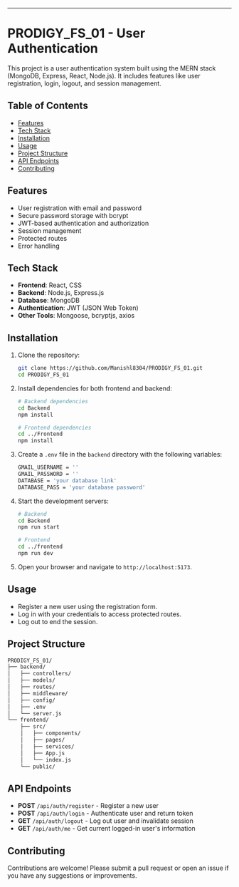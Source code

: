 
---

# PRODIGY_FS_01 - User Authentication

This project is a user authentication system built using the MERN stack (MongoDB, Express, React, Node.js). It includes features like user registration, login, logout, and session management.

## Table of Contents

- [Features](#features)
- [Tech Stack](#tech-stack)
- [Installation](#installation)
- [Usage](#usage)
- [Project Structure](#project-structure)
- [API Endpoints](#api-endpoints)
- [Contributing](#contributing)

## Features

- User registration with email and password
- Secure password storage with bcrypt
- JWT-based authentication and authorization
- Session management
- Protected routes
- Error handling

## Tech Stack

- **Frontend**: React, CSS
- **Backend**: Node.js, Express.js
- **Database**: MongoDB
- **Authentication**: JWT (JSON Web Token)
- **Other Tools**: Mongoose, bcryptjs, axios

## Installation

1. Clone the repository:
   ```bash
   git clone https://github.com/Manishl8304/PRODIGY_FS_01.git
   cd PRODIGY_FS_01
   ```

2. Install dependencies for both frontend and backend:
   ```bash
   # Backend dependencies
   cd Backend
   npm install

   # Frontend dependencies
   cd ../Frontend
   npm install
   ```

3. Create a `.env` file in the `backend` directory with the following variables:
   ```bash
   GMAIL_USERNAME = ''
   GMAIL_PASSWORD = ''
   DATABASE = 'your database link'
   DATABASE_PASS = 'your database password'
   
   ```

4. Start the development servers:
   ```bash
   # Backend
   cd Backend
   npm run start

   # Frontend
   cd ../frontend
   npm run dev
   ```

5. Open your browser and navigate to `http://localhost:5173`.

## Usage

- Register a new user using the registration form.
- Log in with your credentials to access protected routes.
- Log out to end the session.

## Project Structure

```bash
PRODIGY_FS_01/
├── backend/
│   ├── controllers/
│   ├── models/
│   ├── routes/
│   ├── middleware/
│   ├── config/
│   ├── .env
│   └── server.js
└── frontend/
    ├── src/
    │   ├── components/
    │   ├── pages/
    │   ├── services/
    │   ├── App.js
    │   └── index.js
    └── public/
```

## API Endpoints

- **POST** `/api/auth/register` - Register a new user
- **POST** `/api/auth/login` - Authenticate user and return token
- **GET** `/api/auth/logout` - Log out user and invalidate session
- **GET** `/api/auth/me` - Get current logged-in user's information

## Contributing

Contributions are welcome! Please submit a pull request or open an issue if you have any suggestions or improvements.
